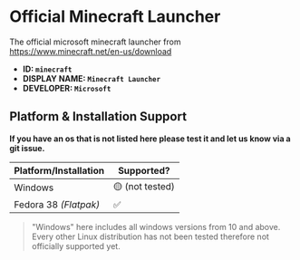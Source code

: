 # Official Minecraft Launcher

The official microsoft minecraft launcher from https://www.minecraft.net/en-us/download

- **ID: ``minecraft``**
- **DISPLAY NAME: ``Minecraft Launcher``**
- **DEVELOPER: ``Microsoft``**


## Platform & Installation Support
**If you have an os that is not listed here please test it and let us know via a git issue.**

| Platform/Installation | Supported? |
| --- | --- |
| Windows               | 🟡 (not tested) |
| Fedora 38 *(Flatpak)* | ✅ |

> "Windows" here includes all windows versions from 10 and above. Every other Linux distribution has not been tested therefore not officially supported yet.